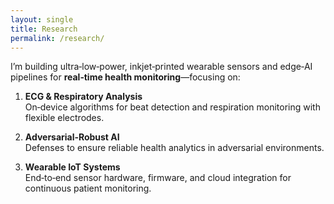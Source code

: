 ```yaml
---
layout: single
title: Research
permalink: /research/
---
```


I’m building ultra‑low‑power, inkjet‑printed wearable sensors and edge‑AI pipelines for **real‑time health monitoring**—focusing on:

1. **ECG & Respiratory Analysis**  
   On‑device algorithms for beat detection and respiration monitoring with flexible electrodes.

2. **Adversarial‑Robust AI**  
   Defenses to ensure reliable health analytics in adversarial environments.

3. **Wearable IoT Systems**  
   End‑to‑end sensor hardware, firmware, and cloud integration for continuous patient monitoring.
